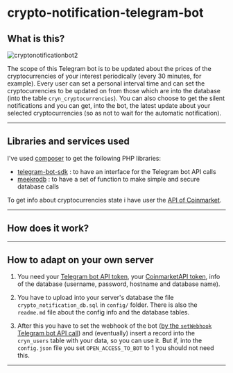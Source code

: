 # crypto-notification-telegram-bot
## What is this?
![cryptonotificationbot2](https://github.com/user-attachments/assets/98d56538-eed2-4d9e-b6e1-bcde9a6cdbd7)

The scope of this Telegram bot is to be updated about the prices of the cryptocurrencies of your interest periodically (every 30 minutes, for example). Every user can set a personal interval time and can set the cryptocurrencies to be updated on from those which are into the database (into the table `cryn_cryptocurrencies`).
You can also choose to get the silent notifications and you can get, into the bot, the latest update about your selected cryptocurrencies (so as not to wait for the automatic notification).

---
## Libraries and services used
I've used [composer](https://getcomposer.org/) to get the following PHP libraries:
- [telegram-bot-sdk](https://github.com/irazasyed/telegram-bot-sdk) : to have an interface for the Telegram bot API calls
- [meekrodb](https://github.com/SergeyTsalkov/meekrodb) : to have a set of function to make simple and secure database calls

To get info about cryptocurrencies state i have user the [API of Coinmarket](https://coinmarketcap.com/api).

---
## How does it work?


---
## How to adapt on your own server
1. You need your [Telegram bot API token](https://core.telegram.org/bots#how-do-i-create-a-bot), your [CoinmarketAPI token](https://coinmarketcap.com/api/documentation/v1/), info of the database (username, password, hostname and database name).

2. You have to upload into your server's database the file `crypto_notification_db.sql` in `config/` folder. There is also the `readme.md` file about the config info and the database tables.

3. After this you have to set the webhook of the bot ([by the `setWebhook` Telegram bot API call](https://core.telegram.org/bots/api#setwebhook)) and (eventually) insert a record into the `cryn_users` table with your data, so you can use it. But if, into the `config.json` file you set `OPEN_ACCESS_TO_BOT` to 1 you should not need this.

---
